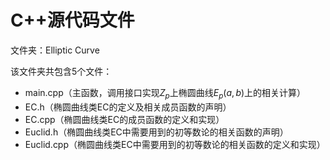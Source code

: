 # C++源代码文件

文件夹：Elliptic Curve

该文件夹共包含5个文件：
- main.cpp（主函数，调用接口实现$Z_p$上椭圆曲线$E_p\left(a,b\right)$上的相关计算）
- EC.h（椭圆曲线类EC的定义及相关成员函数的声明）
- EC.cpp（椭圆曲线类EC的成员函数的定义和实现）
- Euclid.h（椭圆曲线类EC中需要用到的初等数论的相关函数的声明）
- Euclid.cpp（椭圆曲线类EC中需要用到的初等数论的相关函数的定义和实现）
